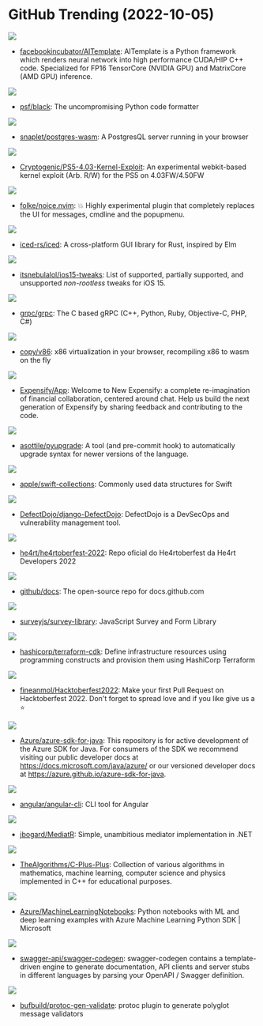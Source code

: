 # GitHub Trending (2022-10-05)

![](https://img.shields.io/badge/Python-New%20373-green?style=flat-square&logo=appveyor)
- [facebookincubator/AITemplate](https://github.com/facebookincubator/AITemplate): AITemplate is a Python framework which renders neural network into high performance CUDA/HIP C++ code. Specialized for FP16 TensorCore (NVIDIA GPU) and MatrixCore (AMD GPU) inference.

![](https://img.shields.io/badge/Python-New%2052-green?style=flat-square&logo=appveyor)
- [psf/black](https://github.com/psf/black): The uncompromising Python code formatter

![](https://img.shields.io/badge/Python-New%20234-green?style=flat-square&logo=appveyor)
- [snaplet/postgres-wasm](https://github.com/snaplet/postgres-wasm): A PostgresQL server running in your browser

![](https://img.shields.io/badge/JavaScript-New%2080-green?style=flat-square&logo=appveyor)
- [Cryptogenic/PS5-4.03-Kernel-Exploit](https://github.com/Cryptogenic/PS5-4.03-Kernel-Exploit): An experimental webkit-based kernel exploit (Arb. R/W) for the PS5 on 4.03FW/4.50FW

![](https://img.shields.io/badge/Lua-New%20145-green?style=flat-square&logo=appveyor)
- [folke/noice.nvim](https://github.com/folke/noice.nvim): 💥 Highly experimental plugin that completely replaces the UI for messages, cmdline and the popupmenu.

![](https://img.shields.io/badge/Rust-New%20138-green?style=flat-square&logo=appveyor)
- [iced-rs/iced](https://github.com/iced-rs/iced): A cross-platform GUI library for Rust, inspired by Elm

![](https://img.shields.io/badge/Makefile-New%2019-green?style=flat-square&logo=appveyor)
- [itsnebulalol/ios15-tweaks](https://github.com/itsnebulalol/ios15-tweaks): List of supported, partially supported, and unsupported *non-rootless* tweaks for iOS 15.

![](https://img.shields.io/badge/C%2B%2B-New%2029-green?style=flat-square&logo=appveyor)
- [grpc/grpc](https://github.com/grpc/grpc): The C based gRPC (C++, Python, Ruby, Objective-C, PHP, C#)

![](https://img.shields.io/badge/JavaScript-New%20108-green?style=flat-square&logo=appveyor)
- [copy/v86](https://github.com/copy/v86): x86 virtualization in your browser, recompiling x86 to wasm on the fly

![](https://img.shields.io/badge/JavaScript-New%2022-green?style=flat-square&logo=appveyor)
- [Expensify/App](https://github.com/Expensify/App): Welcome to New Expensify: a complete re-imagination of financial collaboration, centered around chat. Help us build the next generation of Expensify by sharing feedback and contributing to the code.

![](https://img.shields.io/badge/Python-New%2022-green?style=flat-square&logo=appveyor)
- [asottile/pyupgrade](https://github.com/asottile/pyupgrade): A tool (and pre-commit hook) to automatically upgrade syntax for newer versions of the language.

![](https://img.shields.io/badge/Swift-New%2018-green?style=flat-square&logo=appveyor)
- [apple/swift-collections](https://github.com/apple/swift-collections): Commonly used data structures for Swift

![](https://img.shields.io/badge/HTML-New%2020-green?style=flat-square&logo=appveyor)
- [DefectDojo/django-DefectDojo](https://github.com/DefectDojo/django-DefectDojo): DefectDojo is a DevSecOps and vulnerability management tool.

![](https://img.shields.io/badge/Python-New%2025-green?style=flat-square&logo=appveyor)
- [he4rt/he4rtoberfest-2022](https://github.com/he4rt/he4rtoberfest-2022): Repo oficial do He4rtoberfest da He4rt Developers 2022

![](https://img.shields.io/badge/JavaScript-New%2069-green?style=flat-square&logo=appveyor)
- [github/docs](https://github.com/github/docs): The open-source repo for docs.github.com

![](https://img.shields.io/badge/TypeScript-New%2035-green?style=flat-square&logo=appveyor)
- [surveyjs/survey-library](https://github.com/surveyjs/survey-library): JavaScript Survey and Form Library

![](https://img.shields.io/badge/TypeScript-New%2032-green?style=flat-square&logo=appveyor)
- [hashicorp/terraform-cdk](https://github.com/hashicorp/terraform-cdk): Define infrastructure resources using programming constructs and provision them using HashiCorp Terraform

![](https://img.shields.io/badge/Python-New%2042-green?style=flat-square&logo=appveyor)
- [fineanmol/Hacktoberfest2022](https://github.com/fineanmol/Hacktoberfest2022): Make your first Pull Request on Hacktoberfest 2022. Don't forget to spread love and if you like give us a ⭐️

![](https://img.shields.io/badge/Java-New%2022-green?style=flat-square&logo=appveyor)
- [Azure/azure-sdk-for-java](https://github.com/Azure/azure-sdk-for-java): This repository is for active development of the Azure SDK for Java. For consumers of the SDK we recommend visiting our public developer docs at https://docs.microsoft.com/java/azure/ or our versioned developer docs at https://azure.github.io/azure-sdk-for-java.

![](https://img.shields.io/badge/TypeScript-New%207-green?style=flat-square&logo=appveyor)
- [angular/angular-cli](https://github.com/angular/angular-cli): CLI tool for Angular

![](https://img.shields.io/badge/C%23-New%2016-green?style=flat-square&logo=appveyor)
- [jbogard/MediatR](https://github.com/jbogard/MediatR): Simple, unambitious mediator implementation in .NET

![](https://img.shields.io/badge/C%2B%2B-New%20135-green?style=flat-square&logo=appveyor)
- [TheAlgorithms/C-Plus-Plus](https://github.com/TheAlgorithms/C-Plus-Plus): Collection of various algorithms in mathematics, machine learning, computer science and physics implemented in C++ for educational purposes.

![](https://img.shields.io/badge/Jupyter%20Notebook-New%2015-green?style=flat-square&logo=appveyor)
- [Azure/MachineLearningNotebooks](https://github.com/Azure/MachineLearningNotebooks): Python notebooks with ML and deep learning examples with Azure Machine Learning Python SDK | Microsoft

![](https://img.shields.io/badge/Mustache-New%2029-green?style=flat-square&logo=appveyor)
- [swagger-api/swagger-codegen](https://github.com/swagger-api/swagger-codegen): swagger-codegen contains a template-driven engine to generate documentation, API clients and server stubs in different languages by parsing your OpenAPI / Swagger definition.

![](https://img.shields.io/badge/Go-New%2037-green?style=flat-square&logo=appveyor)
- [bufbuild/protoc-gen-validate](https://github.com/bufbuild/protoc-gen-validate): protoc plugin to generate polyglot message validators

